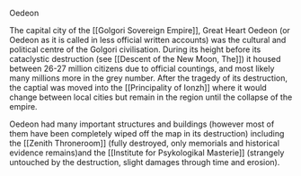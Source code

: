 Oedeon

The capital city of the [[Golgori Sovereign Empire]], Great Heart Oedeon (or Oedeon as it is called in less official written accounts) was the cultural and political centre of the Golgori civilisation. During its height before its cataclystic destruction (see [[Descent of the New Moon, The]]) it housed between 26-27 million citizens due to official countings, and most likely many millions more in the grey number. After the tragedy of its destruction, the captial was moved into the [[Principality of Ionzh]] where it would change between local cities but remain in the region until the collapse of the empire.

Oedeon had many important structures and buildings (however most of them have been completely wiped off the map in its destruction) including the [[Zenith Throneroom]] (fully destroyed, only memorials and historical evidence remains)and the [[Institute for Psykologikal Masterie]] (strangely untouched by the destruction, slight damages through time and erosion).